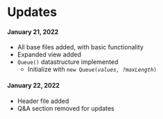 # Updates

#### January 21, 2022

<ul>
  <li>All base files added, with basic functionality</li>
  <li>Expanded view added</li>
  <li><code>Queue()</code> datastructure implemented<ul>
    <li>Initialize with <code>new Queue(<em>values, ?maxLength</em>)</code></li>
  </ul></li>
</ul>

#### January 22, 2022

<ul>
  <li>Header file added</li>
  <li>Q&A section removed for updates</li>
</ul>
